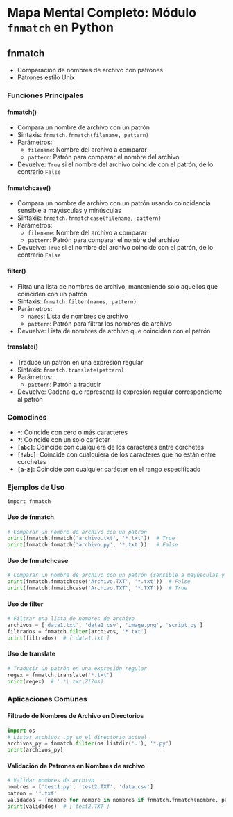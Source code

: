 
# Mapa Mental Completo: Módulo `fnmatch` en Python

## fnmatch
- Comparación de nombres de archivo con patrones
- Patrones estilo Unix

### Funciones Principales

#### fnmatch()
- Compara un nombre de archivo con un patrón
- Sintaxis: `fnmatch.fnmatch(filename, pattern)`
- Parámetros:
  - `filename`: Nombre del archivo a comparar
  - `pattern`: Patrón para comparar el nombre del archivo
- Devuelve: `True` si el nombre del archivo coincide con el patrón, de lo contrario `False`

#### fnmatchcase()
- Compara un nombre de archivo con un patrón usando coincidencia sensible a mayúsculas y minúsculas
- Sintaxis: `fnmatch.fnmatchcase(filename, pattern)`
- Parámetros:
  - `filename`: Nombre del archivo a comparar
  - `pattern`: Patrón para comparar el nombre del archivo
- Devuelve: `True` si el nombre del archivo coincide con el patrón, de lo contrario `False`

#### filter()
- Filtra una lista de nombres de archivo, manteniendo solo aquellos que coinciden con un patrón
- Sintaxis: `fnmatch.filter(names, pattern)`
- Parámetros:
  - `names`: Lista de nombres de archivo
  - `pattern`: Patrón para filtrar los nombres de archivo
- Devuelve: Lista de nombres de archivo que coinciden con el patrón

#### translate()
- Traduce un patrón en una expresión regular
- Sintaxis: `fnmatch.translate(pattern)`
- Parámetros:
  - `pattern`: Patrón a traducir
- Devuelve: Cadena que representa la expresión regular correspondiente al patrón

### Comodines
- **`*`**: Coincide con cero o más caracteres
- **`?`**: Coincide con un solo carácter
- **`[abc]`**: Coincide con cualquiera de los caracteres entre corchetes
- **`[!abc]`**: Coincide con cualquiera de los caracteres que no están entre corchetes
- **`[a-z]`**: Coincide con cualquier carácter en el rango especificado

### Ejemplos de Uso
`import fnmatch`

#### Uso de fnmatch
```python
# Comparar un nombre de archivo con un patrón
print(fnmatch.fnmatch('archivo.txt', '*.txt'))  # True
print(fnmatch.fnmatch('archivo.py', '*.txt'))   # False
```
#### Uso de fnmatchcase
```python
# Comparar un nombre de archivo con un patrón (sensible a mayúsculas y minúsculas)
print(fnmatch.fnmatchcase('Archivo.TXT', '*.txt'))  # False
print(fnmatch.fnmatchcase('Archivo.TXT', '*.TXT'))  # True
```
#### Uso de filter
```python
# Filtrar una lista de nombres de archivo
archivos = ['data1.txt', 'data2.csv', 'image.png', 'script.py']
filtrados = fnmatch.filter(archivos, '*.txt')
print(filtrados)  # ['data1.txt']
```
#### Uso de translate
```python
# Traducir un patrón en una expresión regular
regex = fnmatch.translate('*.txt')
print(regex)  # '.*\.txt\Z(?ms)'
```

### Aplicaciones Comunes

#### Filtrado de Nombres de Archivo en Directorios
```python
import os
# Listar archivos .py en el directorio actual
archivos_py = fnmatch.filter(os.listdir('.'), '*.py')
print(archivos_py)
```
#### Validación de Patrones en Nombres de archivo
```python
# Validar nombres de archivo
nombres = ['test1.py', 'test2.TXT', 'data.csv']
patron = '*.txt'
validados = [nombre for nombre in nombres if fnmatch.fnmatch(nombre, patron)]
print(validados)  # ['test2.TXT']

```


